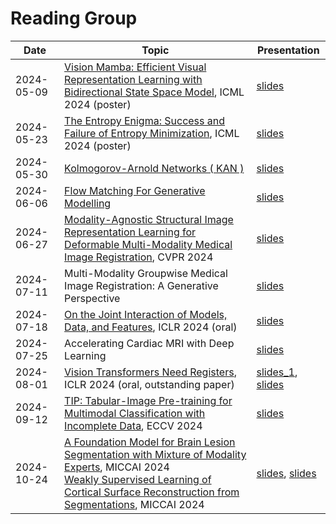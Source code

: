 # Reading Group

| Date        | Topic       | Presentation|
|-------------|-------------|-------------|
| 2024-05-09     | [Vision Mamba: Efficient Visual Representation Learning with Bidirectional State Space Model][1], ICML 2024 (poster) | [slides][2] |
| 2024-05-23     | [The Entropy Enigma: Success and Failure of Entropy Minimization][3], ICML 2024 (poster)  | [slides][4]       |
| 2024-05-30     | [Kolmogorov-Arnold Networks ( KAN )][5]  | [slides][6]       |
| 2024-06-06     | [Flow Matching For Generative Modelling][7]  | [slides][8]       |
| 2024-06-27     | [Modality-Agnostic Structural Image Representation Learning for Deformable Multi-Modality Medical Image Registration][9], CVPR 2024 | [slides][10]
| 2024-07-11     | Multi-Modality Groupwise Medical Image Registration: A Generative Perspective | [slides][11]
| 2024-07-18     | [On the Joint Interaction of Models, Data, and Features][12], ICLR 2024 (oral)   | [slides][13]
| 2024-07-25      | Accelerating Cardiac MRI with Deep Learning  |  [slides][14]
| 2024-08-01      | [Vision Transformers Need Registers][15], ICLR 2024 (oral, outstanding paper)     |  [slides_1][16], [slides][17]
| 2024-09-12     | [TIP: Tabular-Image Pre-training for Multimodal Classification with Incomplete Data][18], ECCV 2024  | [slides][19]
| 2024-10-24     | [A Foundation Model for Brain Lesion Segmentation with Mixture of Modality Experts][20], MICCAI 2024 <br> [Weakly Supervised Learning of Cortical Surface Reconstruction from Segmentations][22], MICCAI 2024 | [slides][21], [slides][23]

[1]: https://arxiv.org/abs/2401.09417
[2]: https://github.com/siyi-wind/BioMedIA-ReadingGroup/blob/main/slides/2024-05-09-VisionMamba.pptx
[3]: https://arxiv.org/abs/2405.05012
[4]: https://docs.google.com/presentation/d/1xfnOV2OU2EPJ-tkI-JCd6538qWDLHXIokohz4zXd-BI/edit#slide=id.g2decd66459c_0_949
[5]: https://arxiv.org/abs/2404.19756
[6]: https://github.com/siyi-wind/BioMedIA-ReadingGroup/blob/main/slides/2024-05-30-KAN.pptx
[7]: https://arxiv.org/abs/2210.02747
[8]: https://github.com/siyi-wind/BioMedIA-ReadingGroup/blob/main/slides/2024-06-06-Flow-Matching.pdf
[9]: https://arxiv.org/abs/2402.18933
[10]: https://github.com/siyi-wind/BioMedIA-ReadingGroup/blob/main/slides/2024-06-27-ModalityAgnosticRegistration.pdf
[11]: https://github.com/siyi-wind/BioMedIA-ReadingGroup/blob/main/slides/2024-07-11-GroupwiseRegistration.pdf
[12]: https://openreview.net/forum?id=ze7DOLi394
[13]: https://github.com/siyi-wind/BioMedIA-ReadingGroup/blob/main/slides/2024-07-18-Generalization-Disagreement-Equality.pdf
[14]: https://github.com/siyi-wind/BioMedIA-ReadingGroup/blob/main/slides/2024-07-25-Accelerating_CMR.pdf
[15]: https://openreview.net/forum?id=2dnO3LLiJ1
[16]: https://github.com/siyi-wind/BioMedIA-ReadingGroup/blob/main/slides/2024-08-01-VIT_Register1.pptx
[17]: https://github.com/siyi-wind/BioMedIA-ReadingGroup/blob/main/slides/2024-08-01-VIT_Register2.pptx
[18]: https://arxiv.org/abs/2407.07582
[19]: https://github.com/siyi-wind/BioMedIA-ReadingGroup/blob/main/slides/2024-09-12-TIP.pdf
[20]: https://arxiv.org/pdf/2405.10246
[21]: https://github.com/siyi-wind/BioMedIA-ReadingGroup/blob/main/slides/2024-10-24-MOME.pptx
[22]: https://papers.miccai.org/miccai-2024/paper/1517_paper.pdf
[23]: https://github.com/siyi-wind/BioMedIA-ReadingGroup/blob/main/slides/2024-10-24-CoSeg.pptx
